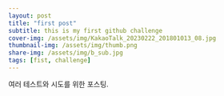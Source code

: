 ```yaml
---
layout: post
title: "first post"
subtitle: this is my first github challenge
cover-img: /assets/img/KakaoTalk_20230222_201801013_08.jpg
thumbnail-img: /assets/img/thumb.png
share-img: /assets/img/b_sub.jpg
tags: [fist, challenge]
---
```


여러 테스트와 시도를 위한 포스팅.

